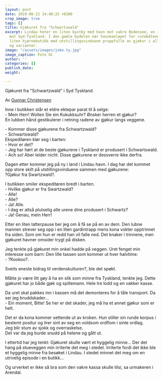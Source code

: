 ```yaml
---
layout: post
date: 2019-06-21 14:48:25 +0200
crop_image: true
tags: []
title: Gjøkuret fra "Schwartzwald"
excerpt: Lindau heter en liten kystby med havn mot vakre Bodensee, en innsjø med grense
  mot Syd-Tyskland. I den gamle bydelen nær havneanløpet for rutebåtene ligger en
  liten hjørnebutikk med utstillingsvinduene proppfulle av gjøkur i alle størrelser
  og varianter.
image: "/assets/images/joke.ty.jpg"
image_caption: Foto GC
author: ''
categories: []
publish_date: 
weight: 

---
```


Gjøkuret fra "Schwartzwald" i Syd Tyskland.

Av [Gunnar Christensen](http://www.helping.no/gunnar.htm)

Inne i butikken står et eldre ektepar parat til å selge:  
\- Mein Herr! Wollen Sie ein Kukukksuhr? Ønsker herren et gjøkur?  
En lubben hånd gestikulerer i retning radene av gjøkur langs veggene.

\- Kommer disse gjøkurene fra Schwartzwald?  
\- Schwartswald?  
Ekspeditøren klør seg i barten:  
\- Hvor er det?  
\- Jeg har hørt at de beste gjøkurene i Tyskland er produsert i Schwartswald.  
\- Ach so! Aber leider nicht. Disse gjøkurene er dessverre ikke derfra.

Dagen etter kommer jeg på ny i land i Lindau havn. I dag har det kommet opp store skilt på utstillingsvinduene sammen med gjøkurene:  
 ?Gjøkur fra Swartzwald?.

I butikken smiler ekspeditøren bredt i barten.  
\- Hvilke gjøkur er fra Swartzwald?  
\- Alle!  
\- Alle?  
\- Ja! Alle.  
\- I dag er altså plutselig alle urene dine produsert i Schwartz?  
\- Ja! Genau, mein Herr!

Etter en liten latterpause ber jeg om å få se på en av dem. Den lubne mannen strever seg opp i en liten gardintrapp mens kona vokter opptrinnet fra siden. Som om hun er redd han vil falle ned. Det knaker i trinnene, men gjøkuret havner omsider trygt på disken.

Jeg tenkte på gjøkuret min onkel hadde på veggen. Uret fenget min interesse som barn: Den lille tassen som kommer ut hver halvtime:  
\- ?Kookoo?.

Sveits eneste bidrag til verdenskulturen?, ble det spøkt.

Måtte jo være litt gøy å ha en slik som minne fra Tyskland, tenkte jeg. Dette gjøkuret har jo både gjøk og spillemann. Hele tre lodd og en vakker kasse.

Da uret skal pakkes inn i kassen må det demonteres for å tåle transport. Da ser jeg bruddskader...  
\- Ein moment, Bitte! Se her er det skader, jeg må ha et annet gjøkur som er helt.

Det er da kona kommer settende ut av kroken. Hun stiller sin runde korpus i bestemt positur og lirer sint av seg en voldsom ordflom i sinte ordlag.  
Jeg blir stum av sjokk og overraskelse.  
Det var da jeg burde snudd på helene og gått ut.

I ettertid har jeg tenkt: Gjøkuret skulle vært et hyggelig minne... Der det hang på stueveggen min irriterte det meg i stedet. Irriterte fordi det ikke ble et hyggelig minne fra besøket i Lindau. I stedet minnet det meg om en utrivelig episode i en butikk...

Og urverket er ikke så bra som den vakre kassa skulle tilsi, sa urmakeren i Arendal.